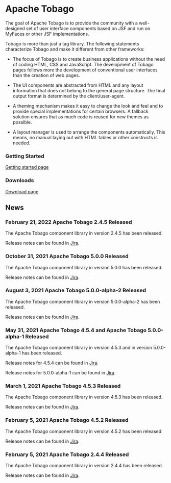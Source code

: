 # Apache Tobago

The goal of Apache Tobago is to provide the community with a well-designed set of user 
interface components based on JSF and run on MyFaces or other JSF implementations.

Tobago is more than just a tag library. The following statements characterize Tobago and make 
it different from other frameworks:

  * The focus of Tobago is to create business applications without the need of coding
    HTML, CSS and JavaScript. The development of Tobago pages follows more the development of
    conventional user interfaces than the creation of web pages.

  * The UI components are abstracted from HTML and any layout information that does
    not belong to the general page structure. The final output format is determined
    by the client/user-agent.

  * A theming mechanism makes it easy to change the look and feel and to provide
    special implementations for certain browsers. A fallback solution ensures that
    as much code is reused for new themes as possible.

  * A layout manager is used to arrange the components automatically. This means, no
    manual laying out with HTML tables or other constructs is needed.

  
### Getting Started
         
[Getting started page](https://tobago-demo.apache.org/getting-started.html) 

### Downloads

[Download page](https://tobago-demo.apache.org/download.html)
  
## News

### February 21, 2022 Apache Tobago 2.4.5 Released

The Apache Tobago component library in version 2.4.5 has been released.

Release notes can be found in
[Jira](https://issues.apache.org/jira/secure/ReleaseNote.jspa?version=12349661&projectId=12310273).

### October 31, 2021 Apache Tobago 5.0.0 Released

The Apache Tobago component library in version 5.0.0 has been released.

Release notes can be found in
[Jira](https://issues.apache.org/jira/secure/ReleaseNote.jspa?version=12338729&projectId=12310273).

### August 3, 2021 Apache Tobago 5.0.0-alpha-2 Released

The Apache Tobago component library in version 5.0.0-alpha-2 has been released.

Release notes can be found in
[Jira](https://issues.apache.org/jira/secure/ReleaseNote.jspa?version=12350431&projectId=12310273).

### May 31, 2021 Apache Tobago 4.5.4 and Apache Tobago 5.0.0-alpha-1 Released

The Apache Tobago component library in version 4.5.3 and in version 5.0.0-alpha-1 has been released.

Release notes for 4.5.4 can be found in
[Jira](https://issues.apache.org/jira/secure/ReleaseNote.jspa?projectId=12310273&styleName=Html&version=12350057).
       
Release notes for 5.0.0-alpha-1 can be found in
[Jira](https://issues.apache.org/jira/secure/ReleaseNote.jspa?projectId=12310273&styleName=Html&version=12350237).

### March 1, 2021 Apache Tobago 4.5.3 Released

The Apache Tobago component library in version 4.5.3 has been released.

Release notes can be found in
[Jira](https://issues.apache.org/jira/secure/ReleaseNote.jspa?projectId=12310273&styleName=Html&version=12349662).


### February 5, 2021 Apache Tobago 4.5.2 Released

The Apache Tobago component library in version 4.5.2 has been released.

Release notes can be found in
[Jira](https://issues.apache.org/jira/secure/ReleaseNote.jspa?projectId=12310273&styleName=Html&version=12349344).

### February 5, 2021 Apache Tobago 2.4.4 Released

The Apache Tobago component library in version 2.4.4 has been released.

Release notes can be found in
[Jira](https://issues.apache.org/jira/secure/ReleaseNote.jspa?projectId=12310273&styleName=Html&version=12349632).
